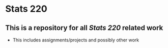 # **Stats 220**
## This is a repository for all *Stats 220* related work
- This includes assignments/projects and possibly other work
